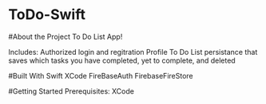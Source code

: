 # ToDo-Swift

#About the Project
To Do List App!




Includes:
Authorized login and regitration
Profile
To Do List persistance that saves which tasks you have completed, yet to complete, and deleted

#Built With
Swift
XCode
FireBaseAuth
FirebaseFireStore

#Getting Started
Prerequisites:
XCode

